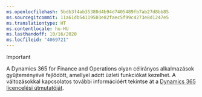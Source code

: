 ```yaml
---
ms.openlocfilehash: 5bdb3f4ab35380d4b94d7405489fb7ab27d8bb85
ms.sourcegitcommit: 11a61db54119503e82faec5f99c4273e8d1247e5
ms.translationtype: HT
ms.contentlocale: hu-HU
ms.lasthandoff: 10/16/2020
ms.locfileid: "4069721"
---
```

> [!IMPORTANT]
> A Dynamics 365 for Finance and Operations olyan célirányos alkalmazások gyűjteményévé fejlődött, amellyel adott üzleti funkciókat kezelhet. A változásokkal kapcsolatos további információért tekintse át a [Dynamics 365 licencelési útmutatóját](https://mbs.microsoft.com/Files/public/365/Dynamics365LicensingGuide.pdf).
 
